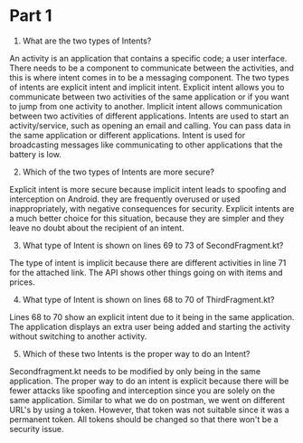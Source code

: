 # Part 1
1. What are the two types of Intents?

An activity is an application that contains a specific code; a user interface. There needs to be a component to communicate between the activities, and this is where intent comes in to be a messaging component. The two types of intents are explicit intent and implicit intent. Explicit intent allows you to communicate between two activities of the same application or if you want to jump from one activity to another. Implicit intent allows communication between two activities of different applications. Intents are used to start an activity/service, such as opening an email and calling. You can pass data in the same application or different applications. Intent is used for broadcasting messages like communicating to other applications that the battery is low.


2. Which of the two types of Intents are more secure?

Explicit intent is more secure because implicit intent leads to spoofing and interception on Android. they are frequently overused or used inappropriately, with negative consequences for security. Explicit intents are a much better choice for this situation, because they are simpler and they leave no doubt about the recipient of an intent.




3. What type of Intent is shown on lines 69 to 73 of SecondFragment.kt?

The type of intent is implicit because there are different activities in line 71 for the attached link. The API shows other things going on with items and prices.

4. What type of Intent is shown on lines 68 to 70 of ThirdFragment.kt?

Lines 68 to 70 show an explicit intent due to it being in the same application. The application displays an extra user being added and starting the activity without switching to another activity.

5. Which of these two Intents is the proper way to do an Intent?

Secondfragment.kt needs to be modified by only being in the same application. The proper way to do an intent is explicit because there will be fewer attacks like spoofing and interception since you are solely on the same application. Similar to what we do on postman, we went on different URL's by using a token. However, that token was not suitable since it was a permanent token. All tokens should be changed so that there won't be a security issue.
